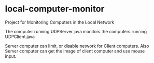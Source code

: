 # local-computer-monitor
Project for Monitoring Computers in the Local Network

The computer running UDPServer.java monitors the computers running UDPClient.java

Server computer can limit, or disable network for Client computers. Also Server computer can get the image of client computer and use mouse input.
